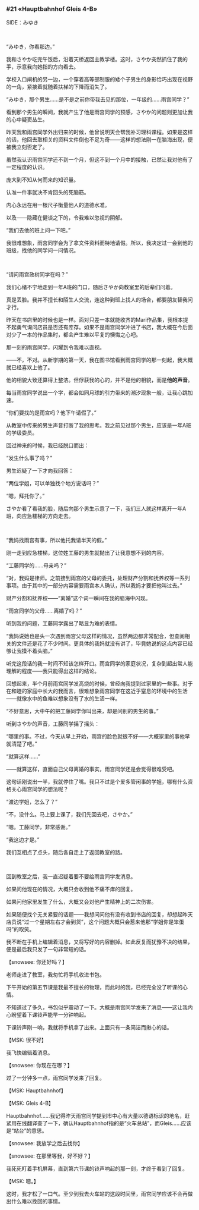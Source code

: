 ### #21 «Hauptbahnhof Gleis 4-B»

SIDE：みゆき

&emsp;

“みゆき，你看那边。”

我和さやか吃完午饭后，沿着天桥返回主教学楼。这时，さやか突然抓住了我的手，示意我向她指的方向看去。

学校入口闸机的另一边，一个穿着高等部制服的矮个子男生的身影恰巧出现在视野的一角，紧接着就随着扶梯的下降而消失了。

“みゆき，那个男生……是不是之前你带我去见的那位，一年级的……雨宫同学？”

看到那个男生的瞬间，我就产生了他是雨宫同学的预感，さやか的问题则更加让我的心中疑窦丛生。

昨天我和雨宫同学外出归来的时候，他曾说明天会帮我补习理科课程。如果是这样的话，他回去取相关的资料文件倒也不足为奇——这样的想法刚一在脑海出现，便被我立刻否定了。

虽然我认识雨宫同学还不到一个月，但这不到一个月中的接触，已然让我对他有了一定程度的认识。

庞大到不知从何而来的知识量。

认准一件事就决不肯回头的死脑筋。

内心永远在用一根尺子衡量他人的道德水准。

以及——隐藏在健谈之下的，令我难以忽视的阴郁。

“我们去他的班上问一下吧。”

我很难想象，雨宫同学会为了拿文件资料而特地请假。所以，我决定过一会到他的班级，找他的同学问一问情况。

&emsp;

“请问雨宫政树同学在吗？”

我们心绪不宁地走到一年A班的门口，随后さやか向教室里的后辈们问着。

真是丢脸。我并不擅长和陌生人交流，连这种到班上找人的场合，都要朋友替我问才行。

昨天在书店里的时候也是一样。面对只差一本就能收齐的Mari作品集，我根本提不起勇气询问店员是否还有库存。如果不是雨宫同学冲进了书店，我大概在今后面对少了一本的作品集时，都会产生难以平复的懊悔之心吧。

那一刻的雨宫同学，闪耀到令我难以直视。

——不，不对。从新学期的第一天，我在图书馆看到雨宫同学的那一刻起，我大概就已经喜欢上他了。

他的相貌大致还算得上整洁。但俘获我的心的，并不是他的相貌，而是**他的声音**。

每当雨宫同学说出一个字，都会如同月球的引力带来的潮汐现象一般，让我心跳加速。

“你们要找的是雨宫吗？他下午请假了。”

从教室中传来的男生声音打断了我的思考。我之前见过那个男生，应该是一年A班的学级委员。

回过神来的时候，我已经脱口而出：

“发生什么事了吗？”

男生迟疑了一下才向我回答：

“两位学姐，可以单独找个地方说话吗？”

“嗯，拜托你了。”

さやか看了看我的脸，随后向那个男生示意了一下，我们三人就这样离开一年A班，向应急楼梯的方向走去。

&emsp;

“我妈找雨宫有事，所以他托我请半天的假。”

刚一走到应急楼梯，这位姓工藤的男生就抛出了让我意想不到的内容。

“工藤同学的……母亲吗？”

“对，我妈是律师。之前接到雨宫的父母的委托，处理财产分割和抚养权等一系列事项。由于其中的一部分内容需要雨宫本人确认，所以我妈才要把他叫过去。”

财产分割和抚养权——“离婚”这个词一瞬间在我的脑海中闪现。

“雨宫同学的父母……离婚了吗？”

听到我的问题，工藤同学露出了略显为难的表情。

“我妈说她也是头一次遇到雨宫父母这样的情况，虽然两边都非常配合，但查阅相关的文件还是花了不少时间。更具体的我妈就没有讲了，毕竟她说的这点内容已经够让我摸不着头脑。”

听完这段话的我一时间不知该怎样开口。雨宫同学的家庭状况，复杂到超出常人能理解的程度——我只能得出这样的结论。

回想起来，半个月前雨宫同学发高烧的时候，曾经向我提到过家里的一些事。对于在和睦的家庭中长大的我而言，很难想象雨宫同学在这近乎窒息的环境中的生活——就像水中的鱼难以想象没有了水的生活一样。

“不好意思，大中午的把工藤同学你叫出来，却是问别的男生的事。”

听到さやか的声音，工藤同学摇了摇头：

“哪里的事。不过，今天从早上开始，雨宫的脸色就很不好——大概家里的事他早就清楚了吧。”

“就算这样……”

——就算这样，直面自己父母离婚的事实，雨宫同学还是会觉得很难受吧。

这句话刚说出一半，我就停住了嘴。我只不过是个爱多管闲事的学姐，哪有什么资格关心雨宫同学的想法呢？

“渡边学姐，怎么了？”

“不，没什么。马上要上课了，我们先回去吧，さやか。”

“嗯。工藤同学，非常感谢。”

“我这边才是。”

我们互相点了点头，随后各自走上了返回教室的路。

&emsp;

回到教室之后，我一直迟疑着要不要给雨宫同学发消息。

如果问他现在的情况，大概只会收到他不痛不痒的回复。

如果问他家里发生了什么，大概又会对他产生精神上的二次伤害。

如果随便找个无关紧要的话题——我想问问他有没有收到书店的回复，却想起昨天店员说“过一个星期左右才会到货”，这个问题大概只会惹来他那“学姐你是笨蛋吗”的取笑。

我不断在手机上编辑着消息，又将写好的内容删掉。如此反复而犹豫不决的结果，便是最后我只发了一句非常短的话。

【snowsee: 你还好吗？】

老师走进了教室，我匆忙将手机收进书包。

下午开始的第五节课是我最不擅长的物理，而此时的我，已经完全没了听课的心情。

不知道过了多久，书包似乎震动了一下。大概是雨宫同学发来了消息——这让我内心盼望着下课铃声能早一分钟响起。

下课铃声刚一响，我就将手机拿了出来。上面只有一条简洁而揪心的话。

【MSK: 很不好】

我飞快编辑着消息。

【snowsee: 你现在在哪？】

过了一分钟多一点，雨宫同学发来了回复。

【MSK: Hauptbahnhof】

【MSK: Gleis 4-B】

Hauptbahnhof……我记得昨天雨宫同学提到市中心有大量以德语标识的地名，赶紧用在线翻译查了一下，确认Hauptbahnhof指的是“火车总站”，而Gleis……应该是“站台”的意思。

【snowsee: 我放学之后去找你】

【snowsee: 在那里等我，好不好？】

我死死盯着手机屏幕，直到第六节课的铃声响起的那一刻，才终于看到了回复。

【MSK: 嗯。】

这时，我才松了一口气。至少到我去火车站的这段时间里，雨宫同学应该不会再做出什么难以挽回的事情。

&emsp;





